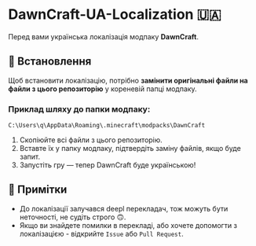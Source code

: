 # DawnCraft-UA-Localization 🇺🇦

Перед вами українська локалізація модпаку **DawnCraft**.

## 🔧 Встановлення

Щоб встановити локалізацію, потрібно **замінити оригінальні файли на файли з цього репозиторію** у кореневій папці модпаку.

### Приклад шляху до папки модпаку:
```
C:\Users\q\AppData\Roaming\.minecraft\modpacks\DawnCraft
```

1. Скопіюйте всі файли з цього репозиторію.
2. Вставте їх у папку модпаку, підтвердіть заміну файлів, якщо буде запит.
3. Запустіть гру — тепер DawnCraft буде українською!

## 📢 Примітки

- До локалізації залучався deepl перекладач, тож можуть бути неточності, не судіть строго 🙃.
- Якщо ви знайдете помилки в перекладі, або хочете допомогти з локалізацією - відкрийте `Issue` або `Pull Request`.
